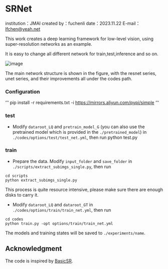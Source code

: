 # SRNet
institution：JMAI
created by：fuchenli
date：2023.11.22
E-mail：lfchen@yeah.net

This work creates a deep learning framework for low-level vision, using super-resolution networks as an example.

It is easy to change all different network for train,test,inference and so on.

![image](https://github.com/andre20000131/SRNet/assets/95755599/236c8fa5-e167-4341-9314-2b4ed38db7fc)

The main network structure is shown in the figure, with the resnet series, unet series, and their improvements all under the codes path.

### Configuration
‘’‘
pip install -r requirements.txt -i https://mirrors.aliyun.com/pypi/simple
‘’‘

### test
- Modify `dataroot_LQ` and `pretrain_model_G` (you can also use the pretrained model which is provided in the `./pretrained_model`) in `./codes/options/test/test_net.yml`, then run python test.py

### train
- Prepare the data. Modify `input_folder` and `save_folder` in `./scripts/extract_subimgs_single.py`, then run
```
cd scripts
python extract_subimgs_single.py
```
This process is quite resource intensive, please make sure there are enough disks to carry it.


- Modify `dataroot_LQ` and `dataroot_GT` in `./codes/options/train/train_net.yml`, then run
```
cd codes
python train.py -opt options/train/train_net.yml
```
The models and training states will be saved to `./experiments/name`.



## Acknowledgment
The code is inspired by [BasicSR](https://github.com/xinntao/BasicSR).




